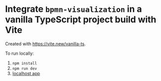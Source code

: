 # Integrate `bpmn-visualization` in a vanilla TypeScript project build with Vite

Created with https://vite.new/vanilla-ts.

To run locally:

1. `npm install`
2. `npm run dev`
3. [localhost app](http://localhost:3000)






